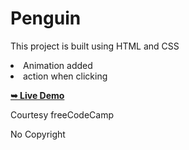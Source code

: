 # Penguin
<p>This project is built using HTML and CSS</p>
<p><li>Animation added</li>
  <li>action when clicking</li></p>
  
  <a href="https://habeeb-an.github.io/Penguin/"><strong> ➥ Live Demo </strong></a>
  <p>Courtesy freeCodeCamp</p><p>No Copyright</P>

